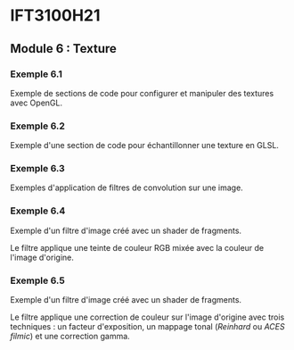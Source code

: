 # IFT3100H21

## Module 6 : Texture

### Exemple 6.1

Exemple de sections de code pour configurer et manipuler des textures avec OpenGL.

### Exemple 6.2

Exemple d'une section de code pour échantillonner une texture en GLSL.

### Exemple 6.3

Exemples d'application de filtres de convolution sur une image.

### Exemple 6.4

Exemple d'un filtre d'image créé avec un shader de fragments.

Le filtre applique une teinte de couleur RGB mixée avec la couleur de l'image d'origine.

### Exemple 6.5

Exemple d'un filtre d'image créé avec un shader de fragments.

Le filtre applique une correction de couleur sur l'image d'origine avec trois techniques : un facteur d'exposition, un mappage tonal (*Reinhard* ou *ACES filmic*) et une correction gamma.

